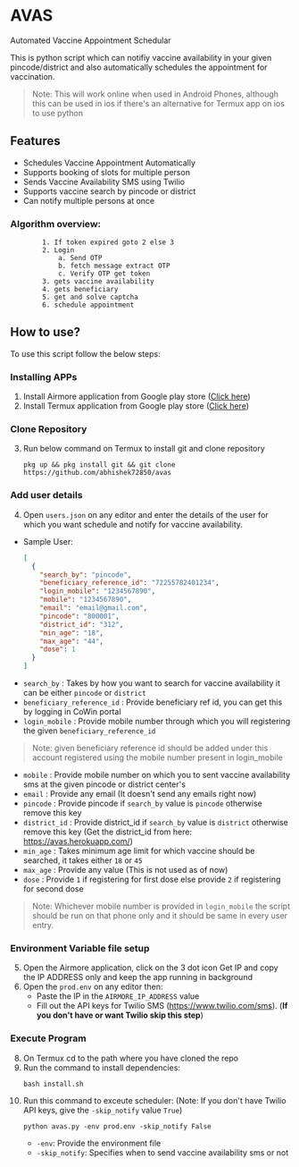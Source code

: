 # AVAS
Automated Vaccine Appointment Schedular

This is python script which can notifiy vaccine availability in your given pincode/district and also automatically schedules the appointment for vaccination.

> Note: This will work online when used in Android Phones, although this can be used in ios if there's an alternative for Termux app on ios to use python

## Features
- Schedules Vaccine Appointment Automatically
- Supports booking of slots for multiple person
- Sends Vaccine Availability SMS using Twilio
- Supports vaccine search by pincode or district
- Can notify multiple persons at once

### Algorithm overview:
```
        1. If token expired goto 2 else 3
        2. Login
            a. Send OTP
            b. fetch message extract OTP
            c. Verify OTP get token
        3. gets vaccine availability
        4. gets beneficiary
        5. get and solve captcha
        6. schedule appointment
```

## How to use?
To use this script follow the below steps:

### Installing APPs
1. Install Airmore application from Google play store (<a href='https://play.google.com/store/apps/details?id=com.airmore'>Click here</a>)
2. Install Termux application from Google play store (<a href='https://play.google.com/store/apps/details?id=com.termux'>Click here</a>)

### Clone Repository
3. Run below command on Termux to install git and clone repository
    ```
    pkg up && pkg install git && git clone https://github.com/abhishek72850/avas
    ```
### Add user details    
4. Open `users.json` on any editor and enter the details of the user for which you want schedule and notify for vaccine availability.
* Sample User:
    ```json
    [
      {
        "search_by": "pincode",
        "beneficiary_reference_id": "72255782401234",
        "login_mobile": "1234567890",
        "mobile": "1234567890",
        "email": "email@gmail.com",
        "pincode": "800001",
        "district_id": "312",
        "min_age": "18",
        "max_age": "44",
        "dose": 1
      }
    ]
    ```
* `search_by` : Takes by how you want to search for vaccine availability it can be either `pincode` or `district`
* `beneficiary_reference_id` : Provide beneficiary ref id, you can get this by logging in CoWin portal
* `login_mobile` : Provide mobile number through which you will registering the given `beneficiary_reference_id`
> Note: given beneficiary reference id should be added under this account registered using the mobile number present in login_mobile
* `mobile` : Provide mobile number on which you to sent vaccine availability sms at the given pincode or district center's
* `email` : Provide any email (It doesn't send any emails right now)
* `pincode` : Provide pincode if `search_by` value is `pincode` otherwise remove this key
* `district_id` : Provide district_id if `search_by` value is `district` otherwise remove this key (Get the district_id from here: https://avas.herokuapp.com/)
* `min_age` : Takes minimum age limit for which vaccine should be searched, it takes either `18` or `45`
* `max_age` : Provide any value (This is not used as of now)
* `dose` : Provide `1` if registering for first dose else provide `2` if registering for second dose

> Note: Whichever mobile number is provided in `login_mobile` the script should be run on that phone only and it should be same in every user entry.

### Environment Variable file setup
5. Open the Airmore application, click on the 3 dot icon Get IP and copy the IP ADDRESS only and keep the app running in background
6. Open the `prod.env` on any editor then:
    - Paste the IP in the `AIRMORE_IP_ADDRESS` value
    - Fill out the API keys for Twilio SMS (https://www.twilio.com/sms). (**If you don't have or want Twilio skip this step**)

### Execute Program
8. On Termux cd to the path where you have cloned the repo
9. Run the command to install dependencies:
    ```
    bash install.sh
    ```
10. Run this command to exceute scheduler:
    (Note: If you don't have Twilio API keys, give the `-skip_notify` value `True`)
    ```
    python avas.py -env prod.env -skip_notify False
    ```
    - `-env`: Provide the environment file
    - `-skip_notify`: Specifies when to send vaccine availability sms or not

